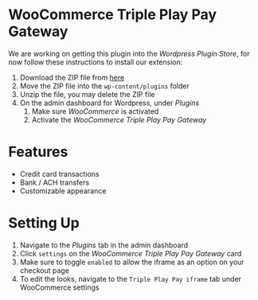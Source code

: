# WooCommerce Triple Play Pay Gateway

We are working on getting this plugin into the _Wordpress Plugin Store_, for now follow these instructions to install our extension:
1. Download the ZIP file from [here](https://github.com/TriplePlayPay/woocommerce-gateway-tripleplaypay/releases/tag/v1.2.1)
2. Move the ZIP file into the `wp-content/plugins` folder
3. Unzip the file, you may delete the ZIP file
4. On the admin dashboard for Wordpress, under _Plugins_
    1. Make sure _WooCommerce_ is activated
    2. Activate the _WooCommerce Triple Play Pay Gateway_

# Features
- Credit card transactions
- Bank / ACH transfers
- Customizable appearance

# Setting Up
1. Navigate to the _Plugins_ tab in the admin dashboard
2. Click `settings` on the _WooCommerce Triple Play Pay Gateway_ card
3. Make sure to toggle `enabled` to allow the iframe as an option on your checkout page
4. To edit the looks, navigate to the `Triple Play Pay iframe` tab under WooCommerce settings
